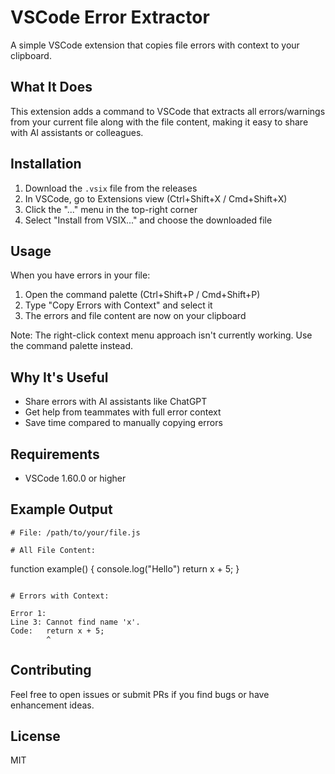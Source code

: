 # VSCode Error Extractor

A simple VSCode extension that copies file errors with context to your clipboard.

## What It Does

This extension adds a command to VSCode that extracts all errors/warnings from your current file along with the file content, making it easy to share with AI assistants or colleagues.

## Installation

1. Download the `.vsix` file from the releases
2. In VSCode, go to Extensions view (Ctrl+Shift+X / Cmd+Shift+X)
3. Click the "..." menu in the top-right corner
4. Select "Install from VSIX..." and choose the downloaded file

## Usage

When you have errors in your file:

1. Open the command palette (Ctrl+Shift+P / Cmd+Shift+P)
2. Type "Copy Errors with Context" and select it
3. The errors and file content are now on your clipboard

Note: The right-click context menu approach isn't currently working. Use the command palette instead.

## Why It's Useful

- Share errors with AI assistants like ChatGPT
- Get help from teammates with full error context
- Save time compared to manually copying errors

## Requirements

- VSCode 1.60.0 or higher

## Example Output

```
# File: /path/to/your/file.js

# All File Content:
```
function example() {
  console.log("Hello")
  return x + 5;
}
```

# Errors with Context:

Error 1:
Line 3: Cannot find name 'x'.
Code:   return x + 5;
        ^
```

## Contributing

Feel free to open issues or submit PRs if you find bugs or have enhancement ideas.

## License

MIT